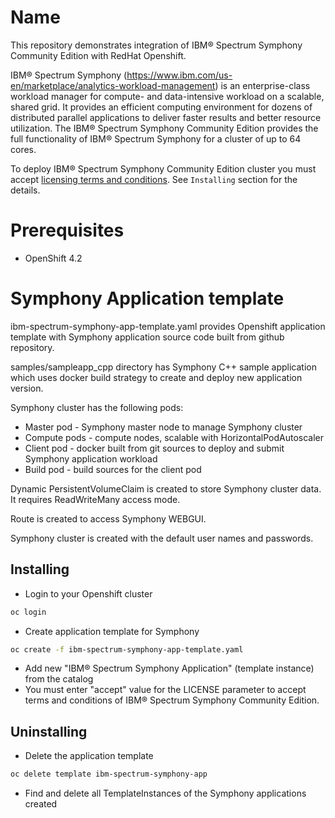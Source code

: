 # Name

This repository demonstrates integration of IBM&reg; Spectrum Symphony Community Edition with RedHat Openshift.

IBM&reg; Spectrum Symphony (https://www.ibm.com/us-en/marketplace/analytics-workload-management) is an enterprise-class workload manager for compute- and data-intensive workload on a scalable, shared grid. It provides an efficient computing environment for dozens of distributed parallel applications to deliver faster results and better resource utilization.
The IBM&reg; Spectrum Symphony Community Edition provides the full functionality of IBM&reg; Spectrum Symphony for a cluster of up to 64 cores.

To deploy IBM&reg; Spectrum Symphony Community Edition cluster you must accept [licensing terms and conditions](https://www.ibm.com/developerworks/community/wikis/home?lang=en#!/wiki/W603320068720_4115_89b9_817244550810/page/Licenses). See ``Installing`` section for the details.

# Prerequisites
- OpenShift 4.2

# Symphony Application template
ibm-spectrum-symphony-app-template.yaml provides Openshift application template with Symphony application source code built from github repository.

samples/sampleapp_cpp directory has Symphony C++ sample application which uses docker build strategy to create and deploy new application version.

Symphony cluster has the following pods:
* Master pod - Symphony master node to manage Symphony cluster
* Compute pods - compute nodes, scalable with HorizontalPodAutoscaler
* Client pod - docker built from git sources to deploy and submit Symphony application workload
* Build pod - build sources for the client pod

Dynamic PersistentVolumeClaim is created to store Symphony cluster data. It requires ReadWriteMany access mode.

Route is created to access Symphony WEBGUI.

Symphony cluster is created with the default user names and passwords.

## Installing

* Login to your Openshift cluster
```bash
oc login
```
* Create application template for Symphony
```bash
oc create -f ibm-spectrum-symphony-app-template.yaml
```
* Add new "IBM&reg; Spectrum Symphony Application" (template instance) from the catalog
* You must enter "accept" value for the LICENSE parameter to accept terms and conditions of IBM&reg; Spectrum Symphony Community Edition.

## Uninstalling

* Delete the application template
```bash
oc delete template ibm-spectrum-symphony-app
```
* Find and delete all TemplateInstances of the Symphony applications created


